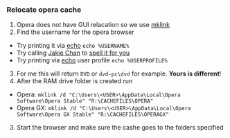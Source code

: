 ### Relocate opera cache

1. Opera does not have GUI relacation so we use [mklink][ref-mklink]
2. Find the username for the opera browser
  * Try printing it via [echo][ref-echo] `echo %USERNAME%`
  * Try calling [Jakie Chan][ref-imdb] to [spell it for you][ref-whoami]
  * Try printing via [echo][ref-echo] user profile `echo %USERPROFILE%`
3. For me this will return `DVD` or `dvd-pc\dvd` for example. **Yours is different**!
2. After the RAM drive folder is created run
  * Opera: `mklink /d "C:\Users\<USER>\AppData\Local\Opera Software\Opera Stable" "R:\CACHEFILES\OPERA"`
  * Opera GX: `mklink /d "C:\Users\<USER>\AppData\Local\Opera Software\Opera GX Stable" "R:\CACHEFILES\OPERAGX"`
3. Start the browser and make sure the cashe goes to the folders specified

[ref-mklink]: https://docs.microsoft.com/en-us/windows-server/administration/windows-commands/mklink
[ref-echo]: https://docs.microsoft.com/en-us/windows-server/administration/windows-commands/echo
[ref-whoami]: https://docs.microsoft.com/en-us/windows-server/administration/windows-commands/whoami
[ref-imdb]: https://www.imdb.com/title/tt0127357/
